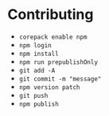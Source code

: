 # Contributing

- `corepack enable npm`
- `npm login`
- `npm install`
- `npm run prepublishOnly`
- `git add -A`
- `git commit -m "message"`
- `npm version patch`
- `git push`
- `npm publish`
